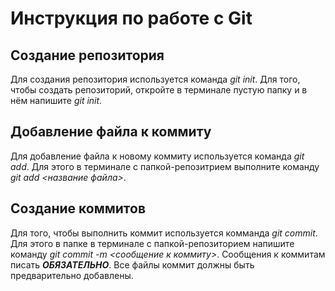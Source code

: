# Инструкция по работе с Git

## Создание репозитория
Для создания репозитория используется команда *git init*. Для того, чтобы создать репозиторий, откройте в терминале пустую папку и в нём напишите *git init*.

## Добавление файла к коммиту
Для добавление файла к новому коммиту используется команда *git add*. Для этого в терминале с папкой-репозитрием выполните команду *git add <название файла>*.

## Создание коммитов
Для того, чтобы выполнить коммит используется комманда *git commit*. Для этого в папке в терминале с папкой-репозиторием напишите команду *git commit -m <сообщение к коммиту>*. Сообщения к коммитам писать ***ОБЯЗАТЕЛЬНО***. Все файлы коммит должны быть предварительно добавлены.